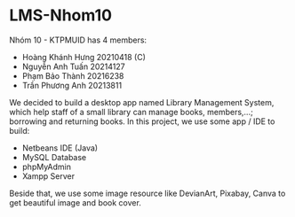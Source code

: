 # LMS-Nhom10
Nhóm 10 - KTPMUID has 4 members:
 - Hoàng Khánh Hưng 20210418 (C)
 - Nguyễn Anh Tuấn 20214127
 - Phạm Bảo Thành 20216238
 - Trần Phương Anh 20213811
   
We decided to build a desktop app named Library Management System, which help staff of a small library can manage books, members,...; borrowing and returning books.
In this project, we use some app / IDE to build:
 + Netbeans IDE (Java)
 + MySQL Database
 + phpMyAdmin
 + Xampp Server
   
Beside that, we use some image resource like DevianArt, Pixabay, Canva to get beautiful image and book cover.

